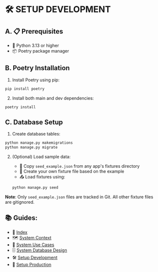 # 🛠️ SETUP DEVELOPMENT

## A. 📋 Prerequisites

- 🐍 Python 3.13 or higher
- 📦 Poetry package manager

## B. Poetry Installation

1. Install Poetry using pip:

```bash
pip install poetry
```

2. Install both main and dev dependencies:

```bash
poetry install
```

## C. Database Setup

1. Create database tables:
```bash
python manage.py makemigrations
python manage.py migrate
```

2. (Optional) Load sample data:
   - 📄 Copy `seed_example.json` from any app's fixtures directory
   - 📝 Create your own fixture file based on the example
   - 📤 Load fixtures using:

   ```bash
   python manage.py seed
   ```

**Note**: Only `seed_example.json` files are tracked in Git. All other fixture files are gitignored.

## 📚 Guides:

- 🧭 [Index](index.md)
- 🗺️ [System Context](system_context.md)
- 🎯 [System Use Cases](system_use_cases.md)
- 🗄️ [System Database Design](system_database_design.md)
- 🛠️ [Setup Development](setup_development.md)
- 🚀 [Setup Production](setup_production.md)
